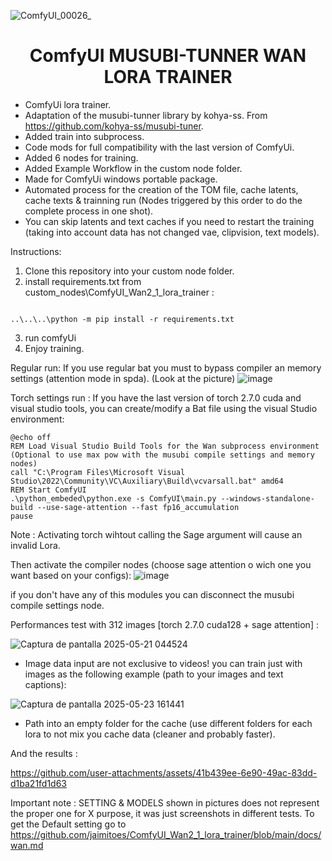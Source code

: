 
![ComfyUI_00026_](https://github.com/user-attachments/assets/57fdbf91-51d5-43ad-9ec7-3873003dca1b)

<div align="center"><h1>ComfyUI MUSUBI-TUNNER WAN LORA TRAINER</h1></div>

* ComfyUi lora trainer.
* Adaptation of the musubi-tunner library by kohya-ss. From https://github.com/kohya-ss/musubi-tuner.
* Added train into subprocess.
* Code mods for full compatibility with the last version of ComfyUi.
* Added 6 nodes for training.
* Added Example Workflow in the custom node folder.
* Made for ComfyUi windows portable package.
* Automated process for the creation of the TOM file, cache latents, cache texts & trainning run (Nodes triggered by this order to do the complete process in one shot).
* You can skip latents and text caches if you need to restart the training (taking into account data has not changed vae, clipvision, text models).

Instructions:
1. Clone this repository into your custom node folder.
2. install requirements.txt from custom_nodes\ComfyUI_Wan2_1_lora_trainer :
```

..\..\..\python -m pip install -r requirements.txt

```
3. run comfyUi
4. Enjoy training.


Regular run: If you use regular bat you must to bypass compiler an memory settings (attention mode in spda). (Look at the picture)
![image](https://github.com/user-attachments/assets/03bebfca-79c2-4079-aea4-0f0b7dfc5645)



Torch settings run : 
If you have the last version of torch 2.7.0 cuda and visual studio tools, you can create/modify a Bat file using the visual Studio environment:

```
@echo off
REM Load Visual Studio Build Tools for the Wan subprocess environment (Optional to use max pow with the musubi compile settings and memory nodes)
call "C:\Program Files\Microsoft Visual Studio\2022\Community\VC\Auxiliary\Build\vcvarsall.bat" amd64
REM Start ComfyUI
.\python_embeded\python.exe -s ComfyUI\main.py --windows-standalone-build --use-sage-attention --fast fp16_accumulation
pause
```
Note : Activating torch wihtout calling the Sage argument will cause an invalid Lora.

Then activate the compiler nodes (choose sage attention o wich one you want based on your configs):
![image](https://github.com/user-attachments/assets/8982f665-a7bd-47a1-a8eb-ad6bce87b7f2)


if you don't have any of this modules you can disconnect the musubi compile settings node.


Performances test with 312 images [torch 2.7.0 cuda128 + sage attention] :


![Captura de pantalla 2025-05-21 044524](https://github.com/user-attachments/assets/b9ec9f8a-daee-4e0b-a72c-91ff29950a7f)

* Image data input are not exclusive to videos! you can train just with images as the following example (path to your images and text captions):

![Captura de pantalla 2025-05-23 161441](https://github.com/user-attachments/assets/465448fe-f347-431f-b3e7-e13436d5c039)

* Path into an empty folder for the cache (use different folders for each lora to not mix you cache data (cleaner and probably faster).
  
And the results :

https://github.com/user-attachments/assets/41b439ee-6e90-49ac-83dd-d1ba21fd1d63



Important note : SETTING & MODELS shown in pictures does not represent the proper one for X purpose, it was just screenshots in different tests. To get the Default setting go to https://github.com/jaimitoes/ComfyUI_Wan2_1_lora_trainer/blob/main/docs/wan.md



